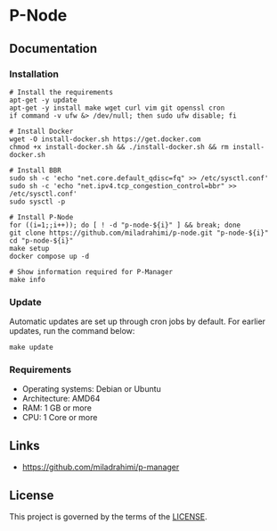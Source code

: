 # P-Node

## Documentation

### Installation

```shell
# Install the requirements
apt-get -y update
apt-get -y install make wget curl vim git openssl cron
if command -v ufw &> /dev/null; then sudo ufw disable; fi
```

```shell
# Install Docker
wget -O install-docker.sh https://get.docker.com
chmod +x install-docker.sh && ./install-docker.sh && rm install-docker.sh
```

```shell
# Install BBR
sudo sh -c 'echo "net.core.default_qdisc=fq" >> /etc/sysctl.conf'
sudo sh -c 'echo "net.ipv4.tcp_congestion_control=bbr" >> /etc/sysctl.conf'
sudo sysctl -p
```

```shell
# Install P-Node
for ((i=1;;i++)); do [ ! -d "p-node-${i}" ] && break; done
git clone https://github.com/miladrahimi/p-node.git "p-node-${i}"
cd "p-node-${i}"
make setup
docker compose up -d
```

```shell
# Show information required for P-Manager
make info
```

### Update

Automatic updates are set up through cron jobs by default.
For earlier updates, run the command below:

``` shell
make update
```

### Requirements

* Operating systems: Debian or Ubuntu
* Architecture: AMD64
* RAM: 1 GB or more
* CPU: 1 Core or more

## Links

* https://github.com/miladrahimi/p-manager

## License

This project is governed by the terms of the [LICENSE](LICENSE.md).
